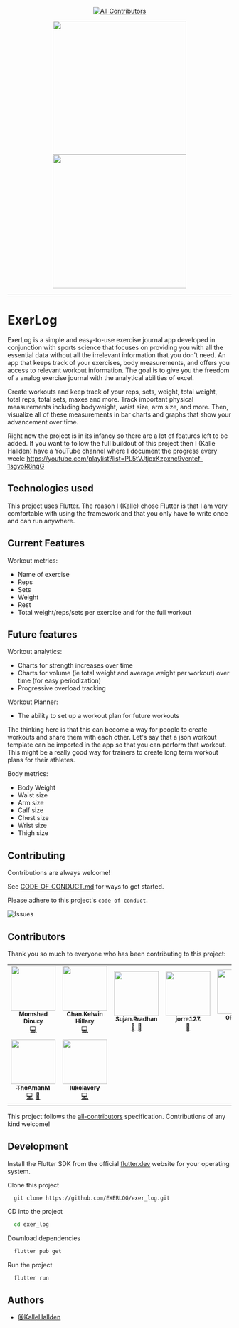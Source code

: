 <div align="center">

  <!-- ALL-CONTRIBUTORS-BADGE:START - Do not remove or modify this section -->
[![All Contributors](https://img.shields.io/badge/all_contributors-9-orange.svg?style=flat-square)](#contributors)
<!-- ALL-CONTRIBUTORS-BADGE:END -->

</div>

<!-- Logo -->
<p align="center">
  <img width="300" src="/assets/logo-dark.png?raw=true#gh-light-mode-only">
  <img width="300" src="/assets/logo-light.png?raw=true#gh-dark-mode-only">
</p>

---

# ExerLog 

ExerLog is a simple and easy-to-use exercise journal app developed in conjunction with sports science that focuses on providing you with all the essential data without all the irrelevant information that you don't need. An app that keeps track of your exercises, body measurements, and offers you access to relevant workout information. The goal is to give you the freedom of a analog exercise journal with the analytical abilities of excel.  

Create workouts and keep track of your reps, sets, weight, total weight, total reps, total sets, maxes and more. Track important physical measurements including bodyweight, waist size, arm size, and more. Then, visualize all of these measurements in bar charts and graphs that show your advancement over time. 

Right now the project is in its infancy so there are a lot of features left to be added. If you want to follow the full buildout of this project then I (Kalle Hallden) have a YouTube channel where I document the progress every week: https://youtube.com/playlist?list=PL5tVJtjoxKzpxnc9ventef-1sgvoR8nqG

## Technologies used

This project uses Flutter. The reason I (Kalle) chose Flutter is that I am very comfortable with using the framework and that you only have to write once and can run anywhere.

## Current Features
Workout metrics:
- Name of exercise
- Reps
- Sets
- Weight
- Rest
- Total weight/reps/sets per exercise and for the full workout

## Future features
Workout analytics:
- Charts for strength increases over time
- Charts for volume (ie total weight and average weight per workout) over time (for easy periodization)
- Progressive overload tracking

Workout Planner:
- The ability to set up a workout plan for future workouts

The thinking here is that this can become a way for people to create workouts and share them with each other. Let's say that a json workout template can be imported in the app so that you can perform that workout. This might be a really good way for trainers to create long term workout plans for their athletes. 

Body metrics:
- Body Weight
- Waist size
- Arm size
- Calf size
- Chest size
- Wrist size
- Thigh size

## Contributing

Contributions are always welcome!

See [CODE_OF_CONDUCT.md](CODE_OF_CONDUCT.md) for ways to get started.

Please adhere to this project's `code of conduct`.

![Issues](https://img.shields.io/github/issues/EXERLOG/exer_log)

## Contributors 

Thank you so much to everyone who has been contributing to this project:

<!-- ALL-CONTRIBUTORS-LIST:START - Do not remove or modify this section -->
<!-- prettier-ignore-start -->
<!-- markdownlint-disable -->
<table>
  <tr>
    <td align="center"><a href="http://bit.ly/dinurymomshad"><img src="https://avatars.githubusercontent.com/u/26508767?v=4?s=100" width="100px;" alt=""/><br /><sub><b>Momshad Dinury</b></sub></a><br /><a href="https://github.com/EXERLOG/exer_log/commits?author=dinurymomshad" title="Code">💻</a></td>
    <td align="center"><a href="https://github.com/ckelwin"><img src="https://avatars.githubusercontent.com/u/5429312?v=4?s=100" width="100px;" alt=""/><br /><sub><b>Chan Kelwin Hillary</b></sub></a><br /><a href="https://github.com/EXERLOG/exer_log/commits?author=ckelwin" title="Code">💻</a></td>
    <td align="center"><a href="http://suzanpradhan.com.np/"><img src="https://avatars.githubusercontent.com/u/74817169?v=4?s=100" width="100px;" alt=""/><br /><sub><b>Sujan Pradhan</b></sub></a><br /><a href="#projectManagement-suzanpradhan" title="Project Management">📆</a> <a href="#ideas-suzanpradhan" title="Ideas, Planning, & Feedback">🤔</a></td>
    <td align="center"><a href="https://github.com/jorre127"><img src="https://avatars.githubusercontent.com/u/44479965?v=4?s=100" width="100px;" alt=""/><br /><sub><b>jorre127</b></sub></a><br /><a href="https://github.com/EXERLOG/exer_log/issues?q=author%3Ajorre127" title="Bug reports">🐛</a></td>
    <td align="center"><a href="http://readlax.web.app"><img src="https://avatars.githubusercontent.com/u/86024158?v=4?s=100" width="100px;" alt=""/><br /><sub><b>0RaMsY0</b></sub></a><br /><a href="https://github.com/EXERLOG/exer_log/commits?author=0RaMsY0" title="Code">💻</a></td>
    <td align="center"><a href="https://github.com/PickleNik"><img src="https://avatars.githubusercontent.com/u/31113245?v=4?s=100" width="100px;" alt=""/><br /><sub><b>Nikita Krupin</b></sub></a><br /><a href="https://github.com/EXERLOG/exer_log/commits?author=PickleNik" title="Code">💻</a> <a href="#maintenance-PickleNik" title="Maintenance">🚧</a></td>
    <td align="center"><a href="https://tenshiamd.com"><img src="https://avatars.githubusercontent.com/u/13580338?v=4?s=100" width="100px;" alt=""/><br /><sub><b>Angel Aviel Domaoan</b></sub></a><br /><a href="https://github.com/EXERLOG/exer_log/commits?author=tenshiAMD" title="Code">💻</a> <a href="#maintenance-tenshiAMD" title="Maintenance">🚧</a></td>
  </tr>
  <tr>
    <td align="center"><a href="https://github.com/TheAmanM"><img src="https://avatars.githubusercontent.com/u/75181008?v=4?s=100" width="100px;" alt=""/><br /><sub><b>TheAmanM</b></sub></a><br /><a href="https://github.com/EXERLOG/exer_log/commits?author=TheAmanM" title="Code">💻</a> <a href="#maintenance-TheAmanM" title="Maintenance">🚧</a></td>
    <td align="center"><a href="https://github.com/lukelavery"><img src="https://avatars.githubusercontent.com/u/60143172?v=4?s=100" width="100px;" alt=""/><br /><sub><b>lukelavery</b></sub></a><br /><a href="https://github.com/EXERLOG/exer_log/commits?author=lukelavery" title="Code">💻</a></td>
  </tr>
</table>

<!-- markdownlint-restore -->
<!-- prettier-ignore-end -->

<!-- ALL-CONTRIBUTORS-LIST:END -->

This project follows the [all-contributors](https://github.com/all-contributors/all-contributors) specification. Contributions of any kind welcome!

## Development

Install the Flutter SDK from the official [flutter.dev](https://docs.flutter.dev/get-started/install) website for your operating system.



Clone this project

```
  git clone https://github.com/EXERLOG/exer_log.git
```

CD into the project

```bash
  cd exer_log
```

Download dependencies 

```bash
  flutter pub get
```

Run the project

```bash
  flutter run
```
## Authors

- [@KalleHallden](https://github.com/KalleHallden)

